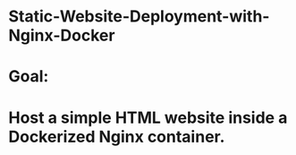 # Static-Website-Deployment-with-Nginx-Docker

# Goal: 
# Host a simple HTML website inside a Dockerized Nginx container.
